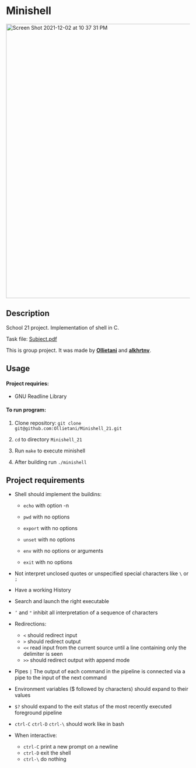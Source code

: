 # Minishell

<img width="751" alt="Screen Shot 2021-12-02 at 10 37 31 PM" src="https://user-images.githubusercontent.com/64180934/144491128-401e5ba7-bef4-41c1-8187-e0b81eda1f1f.png">

## Description
School 21 project. Implementation of shell in C.

Task file: [Subject.pdf](https://github.com/Ollietani/Minishell_21/blob/d5cd1938e66a98ec39da78f79583abac80bd2d93/Subject.pdf)

This is group project. It was made by  **[Ollietani](https://github.com/Ollietani)** and **[alkhrtnv](https://github.com/alkhrtnv)**.

## Usage

#### Project requiries:
- GNU Readline Library

#### To run program:

1. Clone repository: `git clone git@github.com:Ollietani/Minishell_21.git`

2. `cd` to directory `Minishell_21`

3. Run `make` to execute minishell

4. After building run `./minishell`

## Project requirements
- Shell should implement the buildins:
  - `echo` with option -n
  
  - `pwd` with no options
  - `export` with no options
  - `unset` with no options
  - `env` with no options or arguments
  - `exit` with no options

- Not interpret unclosed quotes or unspecified special characters like `\` or `;`
- Have a working History
- Search and launch the right executable
- `’`  and  `"`  inhibit all interpretation of a sequence of characters
- Redirections:
   - `<`   should redirect input
   - `>`   should redirect output
   - `<<` read input from the current source until a line containing only the delimiter is seen
   - `>>` should redirect output with append mode
- Pipes `|` The output of each command in the pipeline is connected via a pipe to the
input of the next command
- Environment variables ($ followed by characters) should expand to their values
- `$?` should expand to the exit status of the most recently executed foreground pipeline
- `ctrl-C` `ctrl-D` `ctrl-\` should work like in bash
- When interactive:
   - `ctrl-C` print a new prompt on a newline
   - `ctrl-D` exit the shell
   - `ctrl-\` do nothing

